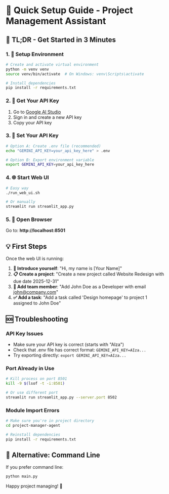 # 🚀 Quick Setup Guide - Project Management Assistant

## 🎯 TL;DR - Get Started in 3 Minutes

### 1. 📁 Setup Environment
```bash
# Create and activate virtual environment
python -m venv venv
source venv/bin/activate  # On Windows: venv\Scripts\activate

# Install dependencies
pip install -r requirements.txt
```

### 2. 🔑 Get Your API Key
1. Go to [Google AI Studio](https://ai.google.dev/gemini-api/docs/api-key)
2. Sign in and create a new API key
3. Copy your API key

### 3. 🔐 Set Your API Key
```bash
# Option A: Create .env file (recommended)
echo "GEMINI_API_KEY=your_api_key_here" > .env

# Option B: Export environment variable
export GEMINI_API_KEY=your_api_key_here
```

### 4. 🌐 Start Web UI
```bash
# Easy way
./run_web_ui.sh

# Or manually
streamlit run streamlit_app.py
```

### 5. 🎉 Open Browser
Go to: **http://localhost:8501**

## 💡 First Steps

Once the web UI is running:

1. **👋 Introduce yourself**: "Hi, my name is [Your Name]"
2. **📋 Create a project**: "Create a new project called Website Redesign with due date 2025-12-31"
3. **👥 Add team member**: "Add John Doe as a Developer with email john@company.com"
4. **✅ Add a task**: "Add a task called 'Design homepage' to project 1 assigned to John Doe"

## 🆘 Troubleshooting

### API Key Issues
- Make sure your API key is correct (starts with "AIza")
- Check that .env file has correct format: `GEMINI_API_KEY=AIza...`
- Try exporting directly: `export GEMINI_API_KEY=AIza...`

### Port Already in Use
```bash
# Kill process on port 8501
kill -9 $(lsof -t -i:8501)

# Or use different port
streamlit run streamlit_app.py --server.port 8502
```

### Module Import Errors
```bash
# Make sure you're in project directory
cd project-manager-agent

# Reinstall dependencies
pip install -r requirements.txt
```

## 🔄 Alternative: Command Line
If you prefer command line:
```bash
python main.py
```

Happy project managing! 🎊
